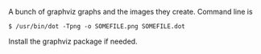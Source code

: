 A bunch of graphviz graphs and the images they create. Command line is

```
$ /usr/bin/dot -Tpng -o SOMEFILE.png SOMEFILE.dot
```

Install the graphviz package if needed.
